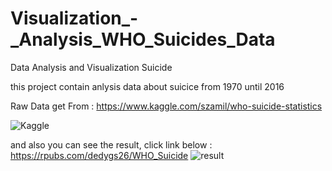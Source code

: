 # Visualization_-_Analysis_WHO_Suicides_Data
Data Analysis and Visualization Suicide 

this project contain anlysis data about suicice from 1970 until 2016

Raw Data get From : https://www.kaggle.com/szamil/who-suicide-statistics

![Kaggle](https://user-images.githubusercontent.com/78594438/115158783-2466a500-a0ba-11eb-917b-ab5824f2cb03.png)

and also you can see the result, click link below :
https://rpubs.com/dedygs26/WHO_Suicide
![result](https://user-images.githubusercontent.com/78594438/115158938-eae26980-a0ba-11eb-9c03-f1479216b186.png)
